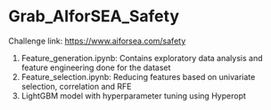 # Grab_AIforSEA_Safety
 
Challenge link: https://www.aiforsea.com/safety

1. Feature_generation.ipynb: Contains exploratory data analysis and feature engineering done for the dataset
2. Feature_selection.ipynb: Reducing features based on univariate selection, correlation and RFE
3. LightGBM model with hyperparameter tuning using Hyperopt
